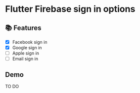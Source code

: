 # Flutter Firebase sign in options

## 📚 Features
- [x] Facebook sign in
- [x] Google sign in
- [ ] Apple sign in
- [ ] Email sign in

## Demo

TO DO